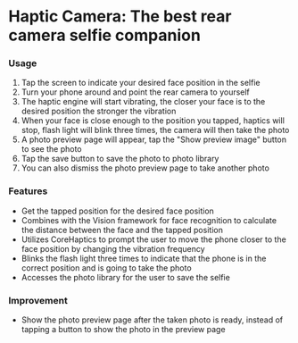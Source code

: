 # Haptic Camera: The best rear camera selfie companion

### Usage
1. Tap the screen to indicate your desired face position in the selfie
2. Turn your phone around and point the rear camera to yourself
3. The haptic engine will start vibrating, the closer your face is to the desired position the stronger the vibration
4. When your face is close enough to the position you tapped, haptics will stop, flash light will blink three times, the camera will then take the photo
5. A photo preview page will appear, tap the "Show preview image" button to see the photo
6. Tap the save button to save the photo to photo library
7. You can also dismiss the photo preview page to take another photo

### Features
- Get the tapped position for the desired face position
- Combines with the Vision framework for face recognition to calculate the distance between the face and the tapped position
- Utilizes CoreHaptics to prompt the user to move the phone closer to the face position by changing the vibration frequency
- Blinks the flash light three times to indicate that the phone is in the correct position and is going to take the photo
- Accesses the photo library for the user to save the selfie

### Improvement
- Show the photo preview page after the taken photo is ready, instead of tapping a button to show the photo in the preview page
